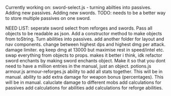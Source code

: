 Currently working on:
    sword-select.js -   turning abilties into passives.
                        Adding new passives.
                        Adding new swords.
TODO: needs to be a better way to store multiple passives on one sword.

NEED LIST: 
    seperate sword select from reforges and swords.
    Pass all objects to be readable as json.
    Add a constructor method to make objects from toString.
    Turn abilities into passives.
    add another folder for layout and nav components.
    change between highest dps and highest dmg per attack.
    damage limiter. eg keep dmg at 13000 but maximise rest in speed/intel etc.
    swap everything from objects to props. makes it better i think, idk
    refactor sword enchants by making sword enchants object. Make it so that you dont need to have a million entries in the manual, just an object.
    potions.js
    armour.js
    armour-reforges.js
    ability to add all stats together. This will be in manual.
    ability to add extra damage for weapon bonus (percentages). This will be in manual.
    caluclate damage to different mobs
    add calculations for passives
    add calculations for abilities
    add calculations for reforge abilities.
